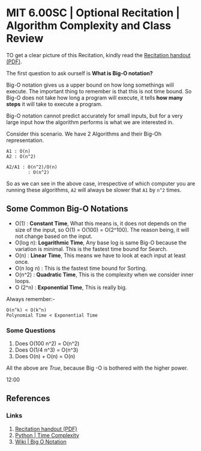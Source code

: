 # MIT 6.00SC | Optional Recitation | Algorithm Complexity and Class Review #

TO get a clear picture of this Recitation, kindly read the [Recitation handout (PDF)](http://ocw.mit.edu/courses/electrical-engineering-and-computer-science/6-00sc-introduction-to-computer-science-and-programming-spring-2011/unit-1/lecture-8-efficiency-and-order-of-growth/MIT6_00SCS11_rec04.pdf).

The first question to ask ourself is **What is Big-O notation?**

Big-O notation gives us a upper bound on how long somethings will execute. The important thing to remember is that this is not time bound. So Big-O does not take how long a program will execute, it tells **how many steps** it will take to execute a program.

Big-O notation cannot predict accurately for small inputs, but for a very large input how the algorithm performs is what we are interested in.

Consider this scenario. We have 2 Algorithms and their Big-Oh representation.

````
A1 : O(n)
A2 : O(n^2)

A2/A1 : O(n^2)/O(n)
        : O(n^2)

````

So as we can see in the above case, irrespective of which computer you are running these algorithms, `A2` will always be slower that `A1` by `n^2` times.

## Some Common Big-O Notations ##

* O(1) : **Constant Time**,  What this means is, it does not depends on the size of the input, so O(1) = O(100) = O(2^100). The reason being, it will not change based on the input.
* O(log n): **Logarithmic Time**, Any base log is same Big-O because the variation is minimal. This is the fastest time bound for Search.
* O(n) : **Linear Time**, This means we have to look at each input at least once.
* O(n log n) : This is the fastest time bound for Sorting.
* O(n^2) :  **Quadratic Time**, This is the complexity when we consider inner loops.
* O (2^n) : **Exponential Time**, This is really big.

Always remember:-

````
O(n^k) < O(k^n)
Polynomial Time < Exponential Time
````

### Some Questions ###

1. Does O(100 n^2) = O(n^2)
2. Does O(1/4 n^3) = O(n^3)
3. Does O(n) + O(n) = O(n) 

All the above are *True*, because Big -O is bothered with the higher power.

12:00


## References ##
### Links ###

1. [Recitation handout (PDF)](http://ocw.mit.edu/courses/electrical-engineering-and-computer-science/6-00sc-introduction-to-computer-science-and-programming-spring-2011/unit-1/lecture-8-efficiency-and-order-of-growth/MIT6_00SCS11_rec04.pdf)
2. [Python | Time Complexity ](http://wiki.python.org/moin/TimeComplexity)
3. [Wiki | Big O Notation ](http://en.wikipedia.org/wiki/Big_O_notation)